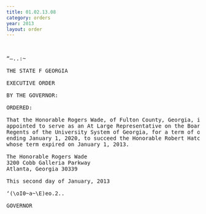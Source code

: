 ```yaml
---
title: 01.02.13.08
category: orders
year: 2013
layout: order
---
```


<pre>   

“—..:~

THE STATE F GEORGIA

EXECUTIVE ORDER

BY THE GOVERNOR:

ORDERED:

That the Honorable Rogers Wade, of Fulton County, Georgia, is
appointed to serve as an At Large Representative on the Board of
Regents of the University System of Georgia, for a term of office
ending January 1, 2020, to succeed the Honorable Robert Hatcher,
whose term expired on January 1, 2013.

The Honorable Rogers Wade
3200 Cobb Galleria Parkway
Atlanta, Georgia 30339

This second day of January, 2013

‘(\oI0~a~\E)eo.2..

GOVERNOR

</pre>
